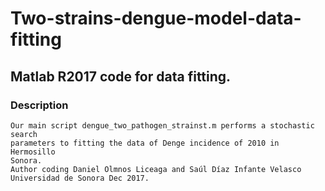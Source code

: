 # Two-strains-dengue-model-data-fitting
## Matlab R2017 code for data fitting.
### Description

    Our main script dengue_two_pathogen_strainst.m performs a stochastic search 
    parameters to fitting the data of Denge incidence of 2010 in Hermosillo 
    Sonora.
    Author coding Daniel Olmnos Liceaga and Saúl Díaz Infante Velasco
    Universidad de Sonora Dec 2017.
